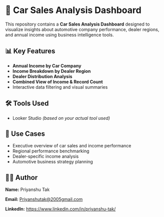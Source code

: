 # 🚗 Car Sales Analysis Dashboard

This repository contains a **Car Sales Analysis Dashboard** designed to visualize insights about automotive company performance, dealer regions, and annual income using business intelligence tools.

## 📊 Key Features

* **Annual Income by Car Company**
* **Income Breakdown by Dealer Region**
* **Dealer Distribution Analysis**
* **Combined View of Income & Record Count**
* Interactive data filtering and visual summaries


## 🛠 Tools Used

* Looker Studio *(based on your actual tool used)*

## 📌 Use Cases

* Executive overview of car sales and income performance
* Regional performance benchmarking
* Dealer-specific income analysis
* Automotive business strategy planning


## 🙋‍♂️ Author

**Name:** Priyanshu Tak

**Email:** Priyanshutak@2005gmail.com

**LinkedIn:** https://www.linkedin.com/in/priyanshu-tak/

